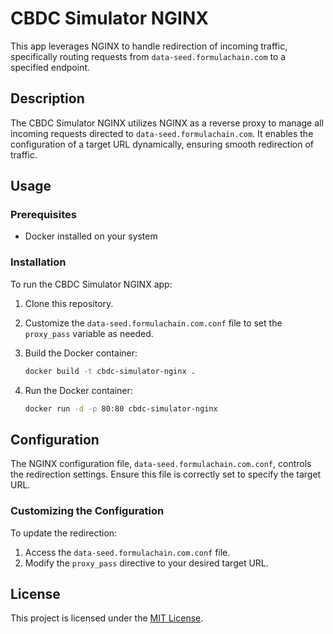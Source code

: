 # CBDC Simulator NGINX

This app leverages NGINX to handle redirection of incoming traffic, specifically routing requests from `data-seed.formulachain.com` to a specified endpoint.

## Description

The CBDC Simulator NGINX utilizes NGINX as a reverse proxy to manage all incoming requests directed to `data-seed.formulachain.com`. It enables the configuration of a target URL dynamically, ensuring smooth redirection of traffic.

## Usage

### Prerequisites

- Docker installed on your system

### Installation

To run the CBDC Simulator NGINX app:

1. Clone this repository.
2. Customize the `data-seed.formulachain.com.conf` file to set the `proxy_pass` variable as needed.
3. Build the Docker container:

   ```bash
   docker build -t cbdc-simulator-nginx .
   ```

4. Run the Docker container:

   ```bash
   docker run -d -p 80:80 cbdc-simulator-nginx
   ```

## Configuration

The NGINX configuration file, `data-seed.formulachain.com.conf`, controls the redirection settings. Ensure this file is correctly set to specify the target URL.

### Customizing the Configuration

To update the redirection:

1. Access the `data-seed.formulachain.com.conf` file.
2. Modify the `proxy_pass` directive to your desired target URL.

## License

This project is licensed under the [MIT License](link-to-your-license-file).
